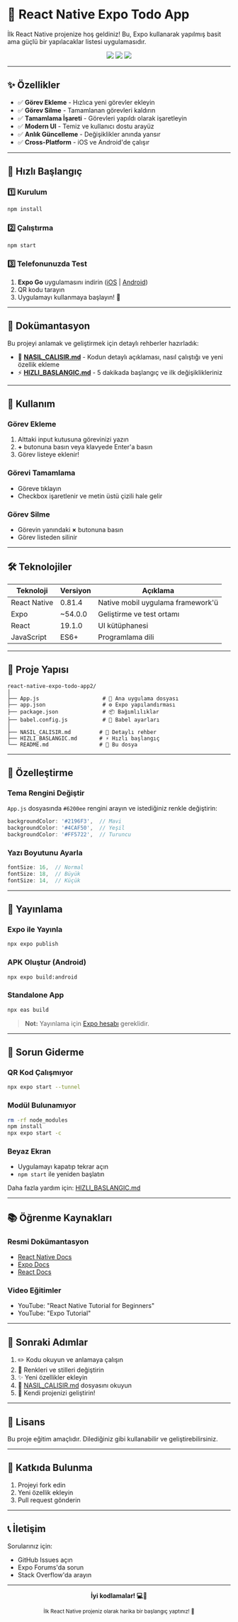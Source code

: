 # 📱 React Native Expo Todo App

İlk React Native projenize hoş geldiniz! Bu, Expo kullanarak yapılmış basit ama güçlü bir yapılacaklar listesi uygulamasıdır.

<p align="center">
  <img src="https://img.shields.io/badge/React_Native-0.81.4-61DAFB?style=for-the-badge&logo=react&logoColor=white" />
  <img src="https://img.shields.io/badge/Expo-54.0.0-000020?style=for-the-badge&logo=expo&logoColor=white" />
  <img src="https://img.shields.io/badge/JavaScript-F7DF1E?style=for-the-badge&logo=javascript&logoColor=black" />
</p>

---

## ✨ Özellikler

- ✅ **Görev Ekleme** - Hızlıca yeni görevler ekleyin
- ✅ **Görev Silme** - Tamamlanan görevleri kaldırın
- ✅ **Tamamlama İşareti** - Görevleri yapıldı olarak işaretleyin
- ✅ **Modern UI** - Temiz ve kullanıcı dostu arayüz
- ✅ **Anlık Güncelleme** - Değişiklikler anında yansır
- ✅ **Cross-Platform** - iOS ve Android'de çalışır

---

## 🚀 Hızlı Başlangıç

### 1️⃣ Kurulum
```bash
npm install
```

### 2️⃣ Çalıştırma
```bash
npm start
```

### 3️⃣ Telefonunuzda Test
1. **Expo Go** uygulamasını indirin ([iOS](https://apps.apple.com/app/expo-go/id982107779) | [Android](https://play.google.com/store/apps/details?id=host.exp.exponent))
2. QR kodu tarayın
3. Uygulamayı kullanmaya başlayın! 🎉

---

## 📖 Dokümantasyon

Bu projeyi anlamak ve geliştirmek için detaylı rehberler hazırladık:

- 📘 **[NASIL_CALISIR.md](./NASIL_CALISIR.md)** - Kodun detaylı açıklaması, nasıl çalıştığı ve yeni özellik ekleme
- ⚡ **[HIZLI_BASLANGIC.md](./HIZLI_BASLANGIC.md)** - 5 dakikada başlangıç ve ilk değişiklikleriniz

---

## 🎯 Kullanım

### Görev Ekleme
1. Alttaki input kutusuna görevinizi yazın
2. **+** butonuna basın veya klavyede Enter'a basın
3. Görev listeye eklenir!

### Görevi Tamamlama
- Göreve tıklayın
- Checkbox işaretlenir ve metin üstü çizili hale gelir

### Görev Silme
- Görevin yanındaki **×** butonuna basın
- Görev listeden silinir

---

## 🛠 Teknolojiler

| Teknoloji | Versiyon | Açıklama |
|-----------|----------|----------|
| React Native | 0.81.4 | Native mobil uygulama framework'ü |
| Expo | ~54.0.0 | Geliştirme ve test ortamı |
| React | 19.1.0 | UI kütüphanesi |
| JavaScript | ES6+ | Programlama dili |

---

## 📁 Proje Yapısı

```
react-native-expo-todo-app2/
│
├── App.js                    # 🎯 Ana uygulama dosyası
├── app.json                  # ⚙️ Expo yapılandırması
├── package.json              # 📦 Bağımlılıklar
├── babel.config.js           # 🔧 Babel ayarları
│
├── NASIL_CALISIR.md         # 📘 Detaylı rehber
├── HIZLI_BASLANGIC.md       # ⚡ Hızlı başlangıç
└── README.md                # 📖 Bu dosya
```

---

## 🎨 Özelleştirme

### Tema Rengini Değiştir
`App.js` dosyasında `#6200ee` rengini arayın ve istediğiniz renkle değiştirin:

```javascript
backgroundColor: '#2196F3',  // Mavi
backgroundColor: '#4CAF50',  // Yeşil
backgroundColor: '#FF5722',  // Turuncu
```

### Yazı Boyutunu Ayarla
```javascript
fontSize: 16,  // Normal
fontSize: 18,  // Büyük
fontSize: 14,  // Küçük
```

---

## 🚀 Yayınlama

### Expo ile Yayınla
```bash
npx expo publish
```

### APK Oluştur (Android)
```bash
npx expo build:android
```

### Standalone App
```bash
npx eas build
```

> **Not:** Yayınlama için [Expo hesabı](https://expo.dev/) gereklidir.

---

## 🐛 Sorun Giderme

### QR Kod Çalışmıyor
```bash
npx expo start --tunnel
```

### Modül Bulunamıyor
```bash
rm -rf node_modules
npm install
npx expo start -c
```

### Beyaz Ekran
- Uygulamayı kapatıp tekrar açın
- `npm start` ile yeniden başlatın

Daha fazla yardım için: [HIZLI_BASLANGIC.md](./HIZLI_BASLANGIC.md)

---

## 📚 Öğrenme Kaynakları

### Resmi Dokümantasyon
- [React Native Docs](https://reactnative.dev/)
- [Expo Docs](https://docs.expo.dev/)
- [React Docs](https://react.dev/)

### Video Eğitimler
- YouTube: "React Native Tutorial for Beginners"
- YouTube: "Expo Tutorial"

---

## 🎯 Sonraki Adımlar

1. ✏️ Kodu okuyun ve anlamaya çalışın
2. 🎨 Renkleri ve stilleri değiştirin
3. ✨ Yeni özellikler ekleyin
4. 📖 [NASIL_CALISIR.md](./NASIL_CALISIR.md) dosyasını okuyun
5. 🚀 Kendi projenizi geliştirin!

---

## 📝 Lisans

Bu proje eğitim amaçlıdır. Dilediğiniz gibi kullanabilir ve geliştirebilirsiniz.

---

## 🤝 Katkıda Bulunma

1. Projeyi fork edin
2. Yeni özellik ekleyin
3. Pull request gönderin

---

## 📞 İletişim

Sorularınız için:
- GitHub Issues açın
- Expo Forums'da sorun
- Stack Overflow'da arayın

---

<p align="center">
  <strong>İyi kodlamalar! 💻🚀</strong>
</p>

<p align="center">
  <sub>İlk React Native projeniz olarak harika bir başlangıç yaptınız! 🎉</sub>
</p>

